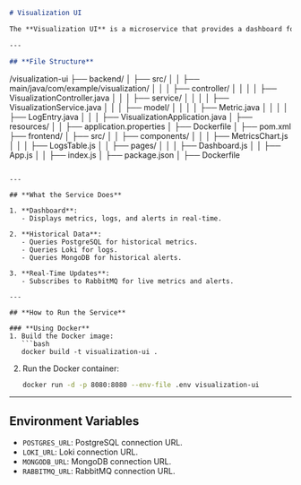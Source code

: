 ```markdown
# Visualization UI

The **Visualization UI** is a microservice that provides a dashboard for visualizing metrics, logs, and alerts. It integrates with **RabbitMQ** for real-time updates, **PostgreSQL** for historical metrics, **Loki** for logs, and **MongoDB** for alerts.

---

## **File Structure**
```

/visualization-ui
├── backend/
│ ├── src/
│ │ ├── main/java/com/example/visualization/
│ │ │ ├── controller/
│ │ │ │ ├── VisualizationController.java
│ │ │ ├── service/
│ │ │ │ ├── VisualizationService.java
│ │ │ ├── model/
│ │ │ │ ├── Metric.java
│ │ │ │ ├── LogEntry.java
│ │ │ ├── VisualizationApplication.java
│ ├── resources/
│ │ ├── application.properties
│ ├── Dockerfile
│ ├── pom.xml
├── frontend/
│ ├── src/
│ │ ├── components/
│ │ │ ├── MetricsChart.js
│ │ │ ├── LogsTable.js
│ │ ├── pages/
│ │ │ ├── Dashboard.js
│ │ ├── App.js
│ │ ├── index.js
│ ├── package.json
│ ├── Dockerfile

````

---

## **What the Service Does**

1. **Dashboard**:
   - Displays metrics, logs, and alerts in real-time.

2. **Historical Data**:
   - Queries PostgreSQL for historical metrics.
   - Queries Loki for logs.
   - Queries MongoDB for historical alerts.

3. **Real-Time Updates**:
   - Subscribes to RabbitMQ for live metrics and alerts.

---

## **How to Run the Service**

### **Using Docker**
1. Build the Docker image:
   ```bash
   docker build -t visualization-ui .
````

2. Run the Docker container:
   ```bash
   docker run -d -p 8080:8080 --env-file .env visualization-ui
   ```

---

## **Environment Variables**

- `POSTGRES_URL`: PostgreSQL connection URL.
- `LOKI_URL`: Loki connection URL.
- `MONGODB_URL`: MongoDB connection URL.
- `RABBITMQ_URL`: RabbitMQ connection URL.
